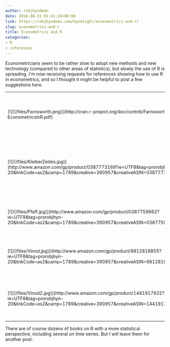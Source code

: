 ```yaml
---
author: robjhyndman
date: 2010-08-31 01:41:19+00:00
link: https://robjhyndman.com/hyndsight/econometrics-and-r/
slug: econometrics-and-r
title: Econometrics and R
categories:
- R
- references
---
```


Econometricians seem to be rather slow to adopt new methods and new technology (compared to other areas of statistics), but slowly the use of R is spreading. I'm now receiving requests for references showing how to use R in econometrics, and so I thought it might be helpful to post a few suggestions here.
<table >
<tbody >
<tr >

<td >[![](/files/Farnsworth.png)](http://cran.r-project.org/doc/contrib/Farnsworth-EconometricsInR.pdf)
</td>

<td >A useful on-line and free resource is "[Econometrics in R](http://cran.r-project.org/doc/contrib/Farnsworth-EconometricsInR.pdf)" by Grant Farnsworth. It covers some common econometric methods including heteroskedasticity in regression, probit and logit models, tobit regression, and quantile regression. In the time series area, it covers ARIMA, ARFIMA, ARCH and GARCH models, as well as a few of the standard tests for unit roots and autocorrelation. It's brief but it does provide code that will help people familiar with econometrics to get started using R.
</td>
</tr>
<tr >

<td >[![](/files/KleiberZeileis.jpg)](http://www.amazon.com/gp/product/0387773169?ie=UTF8&tag=prorobjhyn-20&linkCode=as2&camp=1789&creative=390957&creativeASIN=0387773169)
</td>

<td >If you are prepared to pay, an excellent book is Kleiber and Zeilis's [Applied Econometrics with R](http://www.amazon.com/gp/product/0387773169?ie=UTF8&tag=prorobjhyn-20&linkCode=as2&camp=1789&creative=390957&creativeASIN=0387773169)![](http://www.assoc-amazon.com/e/ir?t=prorobjhyn-20&l=as2&o=1&a=0387773169). It covers similar ground to Farnsworth but in more detail. This is the book I usually recommend to anyone with an econometrics background who is wanting to get started with R. It would also be very suitable for someone studying econometrics at about upper undergraduate level. Achim Zeileis is a well-known expert in R programming, so you can be sure the code in this book is efficient and well-written.
</td>
</tr>
<tr >

<td >[![](/files/Pfaff.jpg)](http://www.amazon.com/gp/product/0387759662?ie=UTF8&tag=prorobjhyn-20&linkCode=as2&camp=1789&creative=390957&creativeASIN=0387759662)
</td>

<td >Another useful book is Pfaff's [Analysis of Integrated and Cointegrated Time Series with R](http://www.amazon.com/gp/product/0387759662?ie=UTF8&tag=prorobjhyn-20&linkCode=as2&camp=1789&creative=390957&creativeASIN=0387759662)![](http://www.assoc-amazon.com/e/ir?t=prorobjhyn-20&l=as2&o=1&a=0387759662) which covers unit root tests, cointegration, VECM models, etc.
</td>
</tr>
<tr >

<td >[![](/files/Vinod.jpg)](http://www.amazon.com/gp/product/9812818855?ie=UTF8&tag=prorobjhyn-20&linkCode=as2&camp=1789&creative=390957&creativeASIN=9812818855)
</td>

<td >Vinod's [Hands-On Intermediate Econometrics Using R](http://www.amazon.com/gp/product/9812818855?ie=UTF8&tag=prorobjhyn-20&linkCode=as2&camp=1789&creative=390957&creativeASIN=9812818855)![](http://www.assoc-amazon.com/e/ir?t=prorobjhyn-20&l=as2&o=1&a=9812818855) contains a lot of examples and code-snippets which can be very helpful. Unfortunately, the examples do not always show the best practice in R coding.
</td>
</tr>
<tr >

<td >[![](/files/Vinod2.jpg)](http://www.amazon.com/gp/product/1441917632?ie=UTF8&tag=prorobjhyn-20&linkCode=as2&camp=1789&creative=390957&creativeASIN=1441917632)
</td>

<td >More detailed case studies using R are provided in [Advances in Social Science Research Using R](http://www.amazon.com/gp/product/1441917632?ie=UTF8&tag=prorobjhyn-20&linkCode=as2&camp=1789&creative=390957&creativeASIN=1441917632)![](http://www.assoc-amazon.com/e/ir?t=prorobjhyn-20&l=as2&o=1&a=1441917632), edited by H.D. Vinod. Many of the case studies are from econometrics including an excellent chapter by Bruce McCullough on econometric computing.
</td>
</tr>
</tbody>
</table>
There are of course dozens of books on R with a more statistical perspective, including several on time series. But I will leave them for another post.
